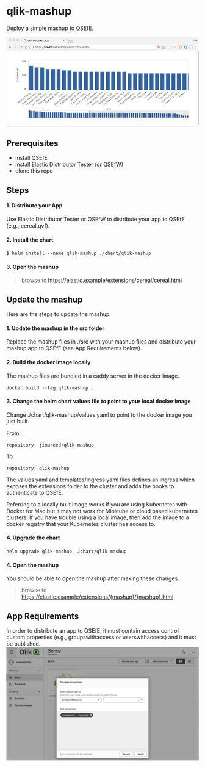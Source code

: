 # qlik-mashup
Deploy a simple mashup to QSEfE.  

![Simple Mashup](./doc/mashup.png)


## Prerequisites
- install QSEfE
- install Elastic Distributor Tester (or QSEfW)
- clone this repo

## Steps

#### 1. Distribute your App
Use Elastic Distributor Tester or QSEfW to distribute your app to QSEfE (e.g., cereal.qvf).

#### 2. Install the chart
```
$ helm install --name qlik-mashup ./chart/qlik-mashup
```
#### 3. Open the mashup
> browse to https://elastic.example/extensions/cereal/cereal.html


## Update the mashup
Here are the steps to update the mashup.

#### 1. Update the mashup in the src folder
Replace the mashup files in ./src with your mashup files and distribute your mashup app to QSEfE (see App Requirements below).

#### 2. Build the docker image locally
The mashup files are bundled in a caddy server in the docker image.  
```
docker build --tag qlik-mashup .
```

#### 3. Change the helm chart values file to point to your local docker image
Change ./chart/qlik-mashup/values.yaml to point to the docker image you just built.  

From:
```
repository: jimareed/qlik-mashup
```

To:
```
repository: qlik-mashup
```

The values.yaml and templates/ingress.yaml files defines an ingress which exposes the extensions folder to the cluster and adds the hooks to authenticate to QSEfE.

Referring to a locally built image works if you are using Kubernetes with Docker for Mac but it may not work for Minicube or cloud based kubernetes clusters.  If you have trouble using a local image, then add the image to a docker registry that your Kubernetes cluster has access to.

#### 4. Upgrade the chart
```
helm upgrade qlik-mashup ./chart/qlik-mashup
```
#### 4. Open the mashup

You should be able to open the mashup after making these changes.
> browse to https://elastic.example/extensions/{mashup}/{mashup}.html

## App Requirements
In order to distribute an app to QSEfE, it must contain access control custom properties (e.g., groupswithaccess or userswithaccess) and it must be published.
![Custom Properties](./doc/custom-properties.png)
